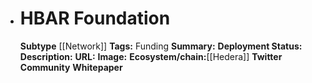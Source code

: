 - # HBAR Foundation
  **Subtype** [[Network]]
  **Tags:** Funding
  **Summary:**
  **Deployment Status:**
  **Description:**
  **URL:**
  **Image:**
  **Ecosystem/chain:**[[Hedera]]
  **Twitter**
  **Community**
  **Whitepaper**